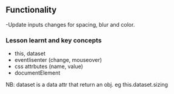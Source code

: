

## Functionality
-Update inputs changes for spacing, blur and color. 


### Lesson learnt and key concepts
- this, dataset
- eventlisenter (change, mouseover)
- css attrbutes (name, value)
- documentElement

NB: dataset is a data attr that return an obj. eg this.dataset.sizing 